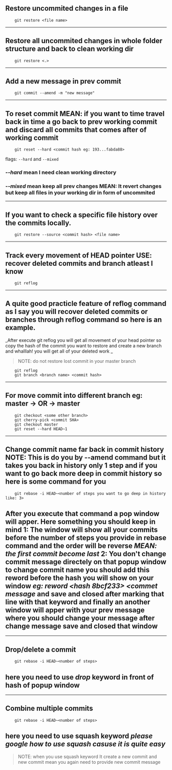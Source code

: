 ## Restore uncommited changes in a file

```
    git restore <file name>
```

---

## Restore all uncommited changes in whole folder structure and back to clean working dir

```
    git restore <.>
```

---

## Add a new message in prev commit

```
    git commit --amend -m "new message"
```

---

## To reset commit **MEAN: if you want to time travel back in time a go back to prev working commit and discard all commits that comes after of working commit**

```
    git reset --hard <commit hash eg: 193...fabda88>
```

flags: `--hard` and `--mixed`

### _--hard_ mean I need clean working directory

### _--mixed_ mean keep all prev changes **MEAN: It revert changes but keep all files in your working dir in form of uncommited**

---

## If you want to check a specific file history over the commits locally.

```
    git restore --source <commit hash> <file name>
```

---

## Track every movement of HEAD pointer **USE: recover deleted commits and branch atleast I know**

```
    git reflog
```

---

## A quite good practicle feature of reflog command as I say you will recover deleted commits or branches through reflog command so here is an example.

_After execute git reflog you will get all movement of your head pointer so copy the hash of the commit you want to restore and create a new branch and whalllah! you will get all of your deleted work _

> NOTE: do not restore lost commit in your master branch

```
    git reflog
    git branch <branch name> <commit hash>
```

---

## For move commit into different branch **eg: master -> <some other branch> OR <some other branch> -> master**

```
    git checkout <some other branch>
    git cherry-pick <commit SHA>
    git checkout master
    git reset --hard HEAD~1
```

---

## Change commit name far back in commit history **NOTE: This is do you by --amend command but it takes you back in history only 1 step** and if you want to go back more deep in commit history so here is some command for you

```
    git rebase -i HEAD~<number of steps you want to go deep in history like: 3>
```

## After you execute that command a pop window will apper. **Here something you should keep in mind 1: The window will show all your commits before the number of steps you provide in rebase command and the order will be reverse _MEAN: the first commit become last_ 2: You don't change commit message directely on that popup window to change commit name you should add this **reword** before the hash you will show on your window _eg: reword <hash 8bcf233> <commet message_ and save and closed after marking that line with that keyword and finally an another window will apper with your prev message where you should change your message after change message save and closed that window**

---

## Drop/delete a commit

```
    git rebase -i HEAD~<number of steps>
```

## here you need to use _drop_ keyword in front of hash of popup window

---

## Combine multiple commits

```
    git rebase -i HEAD~<number of steps>
```

## here you need to use **squash** keyword _please google how to use squash casuse it is quite easy_

> NOTE: when you use squash keyword It create a new commit and new commit mean you again need to provide new commit message
